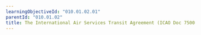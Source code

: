 ```yaml
---
learningObjectiveId: "010.01.02.01"
parentId: "010.01.02"
title: The International Air Services Transit Agreement (ICAO Doc 7500.
---
```

